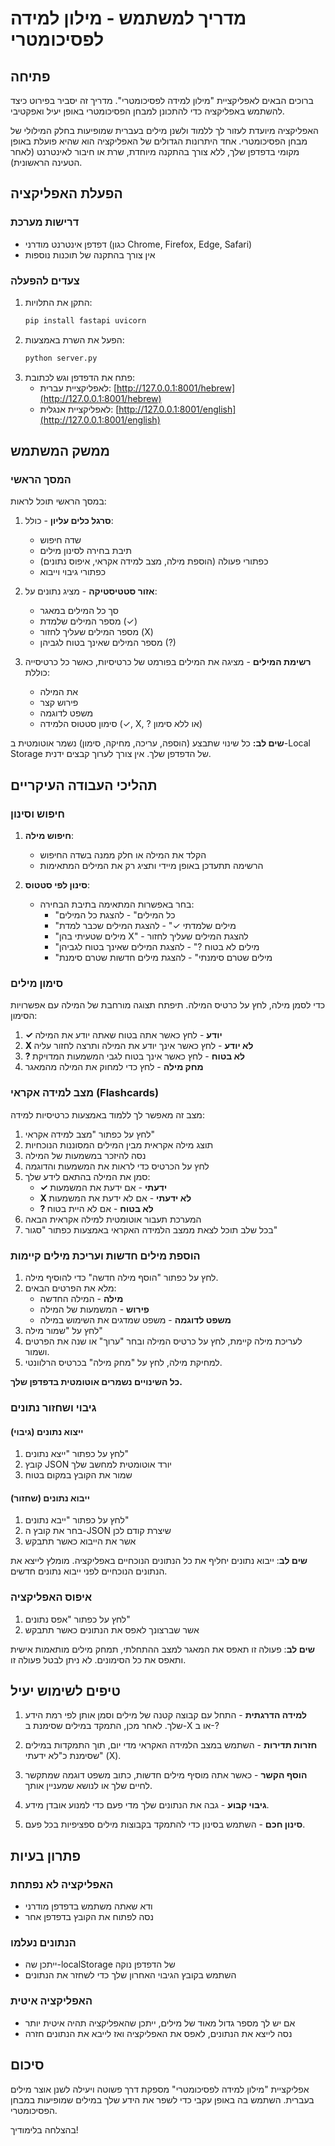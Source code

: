 # מדריך למשתמש - מילון למידה לפסיכומטרי

## פתיחה

ברוכים הבאים לאפליקציית "מילון למידה לפסיכומטרי". מדריך זה יסביר בפירוט כיצד להשתמש באפליקציה כדי להתכונן למבחן הפסיכומטרי באופן יעיל ואפקטיבי.

האפליקציה מיועדת לעזור לך ללמוד ולשנן מילים בעברית שמופיעות בחלק המילולי של מבחן הפסיכומטרי. אחד היתרונות הגדולים של האפליקציה הוא שהיא פועלת באופן מקומי בדפדפן שלך, ללא צורך בהתקנה מיוחדת, שרת או חיבור לאינטרנט (לאחר הטעינה הראשונית).

## הפעלת האפליקציה

### דרישות מערכת
- דפדפן אינטרנט מודרני (כגון Chrome, Firefox, Edge, Safari)
- אין צורך בהתקנה של תוכנות נוספות

### צעדים להפעלה
1. התקן את התלויות:
   ```bash
   pip install fastapi uvicorn
   ```
2. הפעל את השרת באמצעות:
   ```bash
   python server.py
   ```
3. פתח את הדפדפן וגש לכתובת:
   - לאפליקציית עברית: [http://127.0.0.1:8001/hebrew](http://127.0.0.1:8001/hebrew)
   - לאפליקציית אנגלית: [http://127.0.0.1:8001/english](http://127.0.0.1:8001/english)

## ממשק המשתמש

### המסך הראשי

במסך הראשי תוכל לראות:

1. **סרגל כלים עליון** - כולל:
   - שדה חיפוש
   - תיבת בחירה לסינון מילים
   - כפתורי פעולה (הוספת מילה, מצב למידה אקראי, איפוס נתונים)
   - כפתורי גיבוי וייבוא

2. **אזור סטטיסטיקה** - מציג נתונים על:
   - סך כל המילים במאגר
   - מספר המילים שלמדת (✓)
   - מספר המילים שעליך לחזור (X)
   - מספר המילים שאינך בטוח לגביהן (?)

3. **רשימת המילים** - מציגה את המילים בפורמט של כרטיסיות, כאשר כל כרטיסייה כוללת:
   - את המילה
   - פירוש קצר
   - משפט לדוגמה
   - סימון סטטוס הלמידה (✓, X, ? או ללא סימון)

**שים לב:** כל שינוי שתבצע (הוספה, עריכה, מחיקה, סימון) נשמר אוטומטית ב-Local Storage של הדפדפן שלך. אין צורך לערוך קבצים ידנית.

## תהליכי העבודה העיקריים

### חיפוש וסינון

1. **חיפוש מילה**:
   - הקלד את המילה או חלק ממנה בשדה החיפוש
   - הרשימה תתעדכן באופן מיידי ותציג רק את המילים המתאימות

2. **סינון לפי סטטוס**:
   - בחר באפשרות המתאימה בתיבת הבחירה:
     - "כל המילים" - להצגת כל המילים
     - "מילים שלמדתי ✓" - להצגת המילים שכבר למדת
     - "מילים שטעיתי בהן X" - להצגת המילים שעליך לחזור
     - "מילים לא בטוח ?" - להצגת המילים שאינך בטוח לגביהן
     - "מילים שטרם סימנתי" - להצגת מילים חדשות שטרם סימנת

### סימון מילים

כדי לסמן מילה, לחץ על כרטיס המילה. תיפתח תצוגה מורחבת של המילה עם אפשרויות הסימון:

1. **✓ יודע** - לחץ כאשר אתה בטוח שאתה יודע את המילה
2. **X לא יודע** - לחץ כאשר אינך יודע את המילה ותרצה לחזור עליה
3. **? לא בטוח** - לחץ כאשר אינך בטוח לגבי המשמעות המדויקת
4. **מחק מילה** - לחץ כדי למחוק את המילה מהמאגר

### מצב למידה אקראי (Flashcards)

מצב זה מאפשר לך ללמוד באמצעות כרטיסיות למידה:

1. לחץ על כפתור "מצב למידה אקראי"
2. תוצג מילה אקראית מבין המילים המסוננות הנוכחיות
3. נסה להיזכר במשמעות של המילה
4. לחץ על הכרטיס כדי לראות את המשמעות והדוגמה
5. סמן את המילה בהתאם לידע שלך:
   - **✓ ידעתי** - אם ידעת את המשמעות
   - **X לא ידעתי** - אם לא ידעת את המשמעות
   - **? לא בטוח** - אם לא היית בטוח
6. המערכת תעבור אוטומטית למילה אקראית הבאה
7. בכל שלב תוכל לצאת ממצב הלמידה האקראי באמצעות כפתור "סגור"

### הוספת מילים חדשות ועריכת מילים קיימות

1. לחץ על כפתור "הוסף מילה חדשה" כדי להוסיף מילה.
2. מלא את הפרטים הבאים:
   - **מילה** - המילה החדשה
   - **פירוש** - המשמעות של המילה
   - **משפט לדוגמה** - משפט שמדגים את השימוש במילה
3. לחץ על "שמור מילה"
4. לעריכת מילה קיימת, לחץ על כרטיס המילה ובחר "ערוך" או שנה את הפרטים ושמור.
5. למחיקת מילה, לחץ על "מחק מילה" בכרטיס הרלוונטי.

**כל השינויים נשמרים אוטומטית בדפדפן שלך.**

### גיבוי ושחזור נתונים

#### ייצוא נתונים (גיבוי)
1. לחץ על כפתור "ייצא נתונים"
2. קובץ JSON יורד אוטומטית למחשב שלך
3. שמור את הקובץ במקום בטוח

#### ייבוא נתונים (שחזור)
1. לחץ על כפתור "ייבא נתונים"
2. בחר את קובץ ה-JSON שיצרת קודם לכן
3. אשר את הייבוא כאשר תתבקש

**שים לב**: ייבוא נתונים יחליף את כל הנתונים הנוכחיים באפליקציה. מומלץ לייצא את הנתונים הנוכחיים לפני ייבוא נתונים חדשים.

### איפוס האפליקציה

1. לחץ על כפתור "אפס נתונים"
2. אשר שברצונך לאפס את הנתונים כאשר תתבקש

**שים לב**: פעולה זו תאפס את המאגר למצב ההתחלתי, תמחק מילים מותאמות אישית ותאפס את כל הסימונים. לא ניתן לבטל פעולה זו.

## טיפים לשימוש יעיל

1. **למידה הדרגתית** - התחל עם קבוצה קטנה של מילים וסמן אותן לפי רמת הידע שלך. לאחר מכן, התמקד במילים שסימנת ב-X או ב-?

2. **חזרות תדירות** - השתמש במצב הלמידה האקראי מדי יום, תוך התמקדות במילים שסימנת כ"לא ידעתי" (X).

3. **הוסף הקשר** - כאשר אתה מוסיף מילים חדשות, כתוב משפט דוגמה שמתקשר לחיים שלך או לנושא שמעניין אותך.

4. **גיבוי קבוע** - גבה את הנתונים שלך מדי פעם כדי למנוע אובדן מידע.

5. **סינון חכם** - השתמש בסינון כדי להתמקד בקבוצות מילים ספציפיות בכל פעם.

## פתרון בעיות

### האפליקציה לא נפתחת
- ודא שאתה משתמש בדפדפן מודרני
- נסה לפתוח את הקובץ בדפדפן אחר

### הנתונים נעלמו
- ייתכן שה-localStorage של הדפדפן נוקה
- השתמש בקובץ הגיבוי האחרון שלך כדי לשחזר את הנתונים

### האפליקציה איטית
- אם יש לך מספר גדול מאוד של מילים, ייתכן שהאפליקציה תהיה איטית יותר
- נסה לייצא את הנתונים, לאפס את האפליקציה ואז לייבא את הנתונים חזרה

## סיכום

אפליקציית "מילון למידה לפסיכומטרי" מספקת דרך פשוטה ויעילה לשנן אוצר מילים בעברית. השתמש בה באופן עקבי כדי לשפר את הידע שלך במילים שמופיעות במבחן הפסיכומטרי.

בהצלחה בלימודיך!